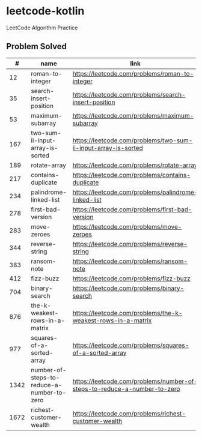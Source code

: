  # leetcode-kotlin
LeetCode Algorithm Practice
            
## Problem Solved
\#  | name | link | difficulty
------------- | ------------- | ------------- | -------------
12 | roman-to-integer | https://leetcode.com/problems/roman-to-integer | Easy
35 | search-insert-position | https://leetcode.com/problems/search-insert-position | Easy
53 | maximum-subarray | https://leetcode.com/problems/maximum-subarray | Easy
167 | two-sum-ii-input-array-is-sorted | https://leetcode.com/problems/two-sum-ii-input-array-is-sorted | Medium
189 | rotate-array | https://leetcode.com/problems/rotate-array | Medium
217 | contains-duplicate | https://leetcode.com/problems/contains-duplicate | Easy
234 | palindrome-linked-list | https://leetcode.com/problems/palindrome-linked-list | Easy
278 | first-bad-version | https://leetcode.com/problems/first-bad-version | Easy
283 | move-zeroes | https://leetcode.com/problems/move-zeroes | Easy
344 | reverse-string | https://leetcode.com/problems/reverse-string | Easy
383 | ransom-note | https://leetcode.com/problems/ransom-note | Easy
412 | fizz-buzz | https://leetcode.com/problems/fizz-buzz | Easy
704 | binary-search | https://leetcode.com/problems/binary-search | Easy
876 | the-k-weakest-rows-in-a-matrix | https://leetcode.com/problems/the-k-weakest-rows-in-a-matrix | Easy
977 | squares-of-a-sorted-array | https://leetcode.com/problems/squares-of-a-sorted-array | Easy
1342 | number-of-steps-to-reduce-a-number-to-zero | https://leetcode.com/problems/number-of-steps-to-reduce-a-number-to-zero | Easy
1672 | richest-customer-wealth | https://leetcode.com/problems/richest-customer-wealth | Easy
